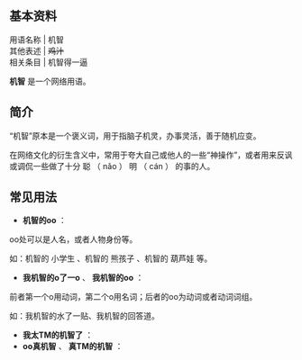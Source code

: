 **基本资料**  
---  
用语名称  |  机智   
其他表述  |  ~~鸡汁~~  
相关条目  |  机智得一逼   
  
**机智** 是一个网络用语。

##  简介

“机智”原本是一个褒义词，用于指脑子机灵，办事灵活，善于随机应变。

在网络文化的衍生含义中，常用于夸大自己或他人的一些“神操作”，或者用来反讽或调侃一些做了十分  聪  （  nǎo  ）  明  （  cán  ）
的事的人。

##  常见用法

  * **机智的oo** ： 

oo处可以是人名，或者人物身份等。

如：机智的  小学生  、机智的  熊孩子  、机智的  葫芦娃  等。

  * **我机智的o了一o** 、 **我机智的oo** ： 

前者第一个o用动词，第二个o用名词；后者的oo为动词或者动词词组。

如：我机智的水了一贴、我机智的回答道。

  * **我太TM的机智了** ： 
  * **oo真机智** 、 **真TM的机智** ： 